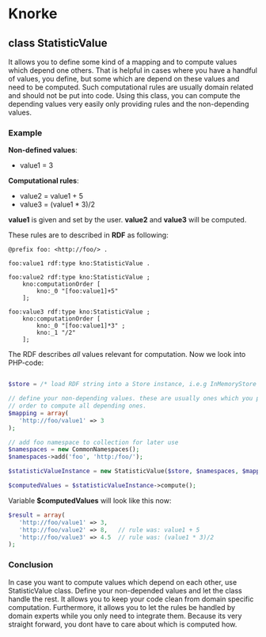# Knorke

## class StatisticValue

It allows you to define some kind of a mapping and to compute values which depend one others. That is helpful in cases where you have a handful of values, you define, but some which are depend on these values and need to be computed. Such computational rules are usually domain related and should not be put into code. Using this class, you can compute the depending values very easily only providing rules and the non-depending values.

### Example

**Non-defined values**:
* value1 = 3

**Computational rules**:
* value2 = value1 + 5
* value3 = (value1 * 3)/2

**value1** is given and set by the user. **value2** and **value3** will be computed.

These rules are to described in **RDF** as following:
```
@prefix foo: <http://foo/> .

foo:value1 rdf:type kno:StatisticValue .

foo:value2 rdf:type kno:StatisticValue ;
    kno:computationOrder [
        kno:_0 "[foo:value1]+5"
    ];

foo:value3 rdf:type kno:StatisticValue ;
    kno:computationOrder [
        kno:_0 "[foo:value1]*3" ;
        kno:_1 "/2"
    ];
```

The RDF describes *all* values relevant for computation. Now we look into PHP-code:
```php

$store = /* load RDF string into a Store instance, i.e.g InMemoryStore */;

// define your non-depending values. these are usually ones which you provide in
// order to compute all depending ones.
$mapping = array(
   'http://foo/value1' => 3
);

// add foo namespace to collection for later use
$namespaces = new CommonNamespaces();
$namespaces->add('foo', 'http:/foo/');

$statisticValueInstance = new StatisticValue($store, $namespaces, $mapping);

$computedValues = $statisticValueInstance->compute();
```

Variable **$computedValues** will look like this now:

```php
$result = array(
   'http://foo/value1' => 3,
   'http://foo/value2' => 8,   // rule was: value1 + 5
   'http://foo/value3' => 4.5  // rule was: (value1 * 3)/2
);
```

### Conclusion

In case you want to compute values which depend on each other, use StatisticValue class. Define your non-depended values and let the class handle the rest. It allows you to keep your code clean from domain specific computation. Furthermore, it allows you to let the rules be handled by domain experts while you only need to integrate them. Because its very straight forward, you dont have to care about which is computed how.
